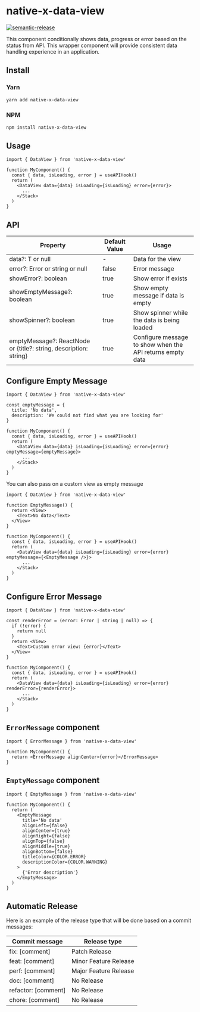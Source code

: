# native-x-data-view

[![semantic-release](https://img.shields.io/badge/%20%20%F0%9F%93%A6%F0%9F%9A%80-semantic--release-e10079.svg)](https://github.com/semantic-release/semantic-release)

This component conditionally shows data, progress or error based on the status from API. This
wrapper component will provide consistent data handling experience in an application.

## Install

### Yarn

```sh
yarn add native-x-data-view
```

### NPM

```sh
npm install native-x-data-view
```

## Usage

```tsx
import { DataView } from 'native-x-data-view'

function MyComponent() {
  const { data, isLoading, error } = useAPIHook()
  return (
    <DataView data={data} isLoading={isLoading} error={error}>
      ...
    </Stack>
  )
}
```

## API

| Property                                                          | Default Value | Usage                                                     |
| ----------------------------------------------------------------- | ------------- | --------------------------------------------------------- |
| data?: T or null                                                  | -             | Data for the view                                         |
| error?: Error or string or null                                   | false         | Error message                                             |
| showError?: boolean                                               | true          | Show error if exists                                      |
| showEmptyMessage?: boolean                                        | true          | Show empty message if data is empty                       |
| showSpinner?: boolean                                             | true          | Show spinner while the data is being loaded               |
| emptyMessage?: ReactNode or {title?: string, description: string} | true          | Configure message to show when the API returns empty data |

## Configure Empty Message

```tsx
import { DataView } from 'native-x-data-view'

const emptyMessage = {
  title: 'No data',
  description: 'We could not find what you are looking for'
}

function MyComponent() {
  const { data, isLoading, error } = useAPIHook()
  return (
    <DataView data={data} isLoading={isLoading} error={error} emptyMessage={emptyMessage}>
      ...
    </Stack>
  )
}
```

You can also pass on a custom view as empty message

```tsx
import { DataView } from 'native-x-data-view'

function EmptyMessage() {
  return <View>
    <Text>No data</Text>
  </View>
}

function MyComponent() {
  const { data, isLoading, error } = useAPIHook()
  return (
    <DataView data={data} isLoading={isLoading} error={error} emptyMessage={<EmptyMessage />}>
      ...
    </Stack>
  )
}
```

## Configure Error Message

```tsx
import { DataView } from 'native-x-data-view'

const renderError = (error: Error | string | null) => {
  if (!error) {
    return null
  }
  return <View>
    <Text>Custom error view: {error}</Text>
  </View>
}

function MyComponent() {
  const { data, isLoading, error } = useAPIHook()
  return (
    <DataView data={data} isLoading={isLoading} error={error} renderError={renderError}>
      ...
    </Stack>
  )
}
```

## `ErrorMessage` component

```tsx
import { ErrorMessage } from 'native-x-data-view'

function MyComponent() {
  return <ErrorMessage alignCenter>{error}</ErrorMessage>
}
```

## `EmptyMessage` component

```tsx
import { EmptyMessage } from 'native-x-data-view'

function MyComponent() {
  return (
    <EmptyMessage
      title='No data'
      alignLeft={false}
      alignCenter={true}
      alignRight={false}
      alignTop={false}
      alignMiddle={true}
      alignBottom={false}
      titleColor={COLOR.ERROR}
      descriptionColor={COLOR.WARNING}
    >
      {'Error description'}
    </EmptyMessage>
  )
}
```

## Automatic Release

Here is an example of the release type that will be done based on a commit messages:

| Commit message      | Release type          |
| ------------------- | --------------------- |
| fix: [comment]      | Patch Release         |
| feat: [comment]     | Minor Feature Release |
| perf: [comment]     | Major Feature Release |
| doc: [comment]      | No Release            |
| refactor: [comment] | No Release            |
| chore: [comment]    | No Release            |
